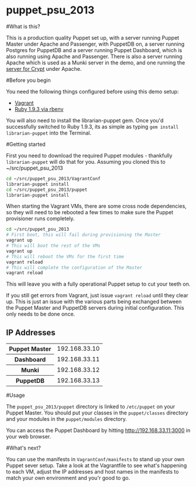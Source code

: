 puppet_psu_2013
===========

#What is this?

This is a production quality Puppet set up, with a server running Puppet Master under Apache and Passenger, with PuppetDB on, a server running Postgres for PuppetDB and a server running Puppet Dashboard, which is also running using Apache and Passenger. There is also a server running Apache which is used as a Munki server in the demo, and one running the [server for Crypt](https://github.com/grahamgilbert/Crypt-Server) under Apache.

#Before you begin

You need the following things configured before using this demo setup:

* [Vagrant](http://vagrantup.com)
* [Ruby 1.9.3 via rbenv](http://octopress.org/docs/setup/rbenv/)

You will also need to install the librarian-puppet gem. Once you'd successfully switched to Ruby 1.9.3, its as simple as typing ``gem install librarian-puppet`` into the Terminal.

#Getting started

First you need to download the required Puppet modules - thankfully ``librarian-puppet`` will do that for you. Assuming you cloned this to ~/src/puppet_psu_2013

``` bash
cd ~/src/puppet_psu_2013/VagrantConf
librarian-puppet install
cd ~/src/puppet_psu_2013/puppet
librarian-puppet install
```

When starting the Vagrant VMs, there are some cross node dependencies, so they will need to be rebooted a few times to make sure the Puppet provisioner runs completely.

``` bash
cd ~/src/puppet_psu_2013
# First boot, this will fail during provisioning the Master
vagrant up
# This will boot the rest of the VMs
vagrant up
# This will reboot the VMs for the first time
vagrant reload
# This will complete the configuration of the Master
vagrant reload
```

This will leave you with a fully operational Puppet setup to cut your teeth on.

If you still get errors from Vagrant, just issue ``vagrant reload`` until they clear up. This is just an issue with the various parts being exchanged between the Puppet Master and PuppetDB servers during initial configuration. This only needs to be done once.

## IP Addresses

<table>
<tr><th>Puppet Master</th><td>192.168.33.10</td></tr>
<tr><th>Dashboard</th><td>192.168.33.11</td></tr>
<tr><th>Munki</th><td>192.168.33.12</td></tr>
<tr><th>PuppetDB</th><td>192.168.33.13</td></tr>
</table>

#Usage

The ``puppet_psu_2013/puppet`` directory is linked to ``/etc/puppet`` on your Puppet Master. You should put your classes in the ``puppet/classes`` directory and your modules in the ``puppet/modules`` directory.

You can access the Puppet Dashboard by hitting http://192.168.33.11:3000 in your web browser.

#What's next?

You can use the manifests in ``VagrantConf/manifests`` to stand up your own Puppet sever setup. Take a look at the Vagrantfile to see what's happening to each VM, adjust the IP addresses and host names in the manifests to match your own environment and you'r good to go.